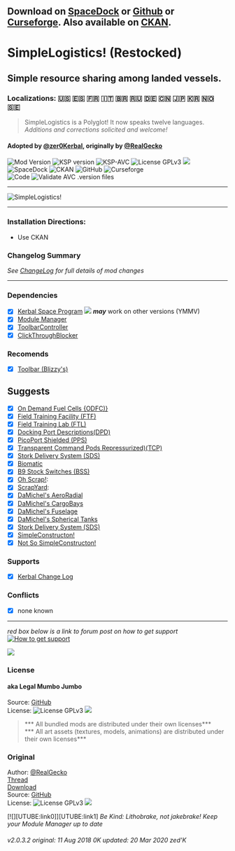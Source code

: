 <!-- Readme.md v1.1.2.0
SimpleLogistics! (SLR)
created: 11 Aug 2018
updated: 01 Feb 2020 -->

## Download on [SpaceDock][MOD:rel-spacedock] or [Github][MOD:rel-github] or [Curseforge][MOD:rel-curseforge]. Also available on [CKAN][MOD:rel-ckan].  

# SimpleLogistics! (Restocked)  
## Simple resource sharing among landed vessels.  
### Localizations: 🇺🇸 🇪🇸 🇫🇷 🇮🇹 🇧🇷 🇷🇺 🇩🇪 🇨🇳 🇯🇵 🇰🇷 🇳🇴 🇸🇪  
> SimpleLogistics is a Polyglot! It now speaks twelve languages.  
> *Additions and corrections solicited and welcome!*  
#### Adopted by [@zer0Kerbal][LINK:zer0kerbal], originally by [@RealGecko][LINK:realgecko]  
![Mod Version][shield:mod:latest] 
![KSP version][shield:ksp] ![KSP-AVC][shield:kspavc] ![License GPLv3][shield:license] ![][LOGO:gplv3]   
![SpaceDock][shield:spacedock] ![CKAN][shield:ckan] ![GitHub][shield:github] ![Curseforge][shield:curseforge]  
![Code][shield:code] ![Validate AVC .version files][shield:avcvalid]  
***
![SimpleLogistics!][IMG:hero:0]  
***
### Installation Directions:
- Use CKAN
### Changelog Summary
*See [ChangeLog][MOD:changelog] for full details of mod changes*
***
### Dependencies
- [x] [Kerbal Space Program][KSP:website] [![][shield:ksp]][KSP:website] ***may*** work on other versions (YMMV)
- [x] [Module Manager][thread:mm] 
- [x] [ToolbarController][thread:tbc]  
- [x] [ClickThroughBlocker][thread:ctb]
### Recomends  
- [x] [Toolbar (Blizzy's)][thread:tbr]  
## Suggests
- [x] [On Demand Fuel Cells {ODFC)}][thread:ODFC]  
- [x] [Field Training Facility (FTF)][thread:FTF]  
- [x] [Field Training Lab (FTL)][thread:FTL]  
- [x] [Docking Port Descriptions(DPD)][thread:DPD]  
- [x] [PicoPort Shielded (PPS)][thread:PPS]  
- [x] [Transparent Command Pods Repressurized)(TCP)][thread:TCP]  
- [x] [Stork Delivery System (SDS)][thread:SDS]
- [x] [Biomatic][thread:BIO]
- [x] [B9 Stock Switches (BSS)]()
- [x] [Oh Scrap!][thread:OHS]:  
- [x] [ScrapYard][thread:SYD]:  
- [x] [DaMichel's AeroRadial][thread:DAR]  
- [x] [DaMichel's CargoBays][thread:DCB]  
- [x] [DaMichel's Fuselage][thread:DMF]  
- [x] [DaMichel's Spherical Tanks][thread:DST]  
- [x] [Stork Delivery System (SDS)][thread:SDS]  
- [x] [SimpleConstructon!][thread:SC!]  
- [x] [Not So SimpleConstructon!][thread:NSSC]  
### Supports
- [x] [Kerbal Change Log][thread:kcl]  
### Conflicts
- [x] none known
***  
*red box below is a link to forum post on how to get support*  
[![How to get support][image:get-support]][thread:getsupport]

[![](http://img.youtube.com/vi/cJjIAE0RoK0/0.jpg)](http://www.youtube.com/watch?v=cJjIAE0RoK0 "Kottabo Talks SimpleLogistics")

### License
#### aka Legal Mumbo Jumbo
Source: [GitHub][MOD:github:repo]  
License: ![License GPLv3][shield:license] ![][LOGO:gplv3]    
> *** All bundled mods are distributed under their own licenses***  
> *** All art assets (textures, models, animations) are distributed under their own licenses***   
### Original
Author: [@RealGecko][LINK:realgecko]  
[Thread][MOD:original:thread]  
[Download][MOD:original:download]  
Source: [GitHub][MOD:original:source]  
License: ![License GPLv3][shield:license] ![][LOGO:gplv3]  

[![][UTUBE:link0]][UTUBE:link1]
 *Be Kind: Lithobrake, not jakebrake! Keep your Module Manager up to date*

###### v2.0.3.2 original: 11 Aug 2018 0K updated: 20 Mar 2020 zed'K

<!-- graphical links to downloads -->
[MOD:license]:      https://github.com/zer0Kerbal/SimpleLogistics/blob/master/LICENSE
[MOD:contributing]: https://github.com/zer0Kerbal/SimpleLogistics/blob/master/.github/CONTRIBUTING.md
[MOD:issues]:       https://github.com/zer0Kerbal/SimpleLogistics/issues
[MOD:wiki]:         https://github.com/zer0Kerbal/SimpleLogistics/
[MOD:known]:        https://github.com/zer0Kerbal/SimpleLogistics/wiki/Known-Issues
[MOD:forum]:        https://forum.kerbalspaceprogram.com/index.php?/topic/191045-*
[MOD:github:repo]:  https://github.com/zer0Kerbal/SimpleLogistics/
[MOD:changelog]:    https://raw.githubusercontent.com/zer0Kerbal/SimpleLogistics/master/Changelog.cfg
[KSP:website]:      http://kerbalspaceprogram.com/

<!--- original mod stuff -->
[MOD:original:source]:  https://github.com/Real-Gecko/KSP-SimpleLogistics  
[MOD:original:thread]:  https://forum.kerbalspaceprogram.com/index.php?/topic/152345-*  
[MOD:original:download]: https://github.com/Real-Gecko/KSP-SimpleLogistics/releases/latest  

<!--- license logo urls -->
[LOGO:mit]:     https://i.postimg.cc/bvjfsMP5/MIT-17x17.png
[LOGO:gplv3]:   https://i.postimg.cc/90kCDs7K/gplv3-48x17.png
[LOGO:ccbysa4]: https://licensebuttons.net/l/by-sa/4.0/80x15.png

[MOD:rel-github]: https://github.com/zer0Kerbal/SimpleLogistics/releases/latest "GitHub"
[MOD:rel-spacedock]: http://spacedock.info/mod/1889
[MOD:rel-curseforge]: https://www.curseforge.com/kerbal/ksp-mods/SimpleLogistics
[MOD:rel-ckan]: http://forum.kerbalspaceprogram.com/index.php?/topic/90246-*

[image:rel-github]:       https://i.imgur.com/RE4Ppr9.png
[image:rel-spacedock]: https://i.imgur.com/m0a7tn2.png
[image:rel-curseforge]: https://i.postimg.cc/RZNyB5vP/Download-On-Curse.png
[image:get-support]:    https://i.postimg.cc/vHP6zmrw/image.png

[image:rel-ckan]:    https://i.postimg.cc/x8XSVg4R/sj507JC.png
[image:changelog]: https://i.postimg.cc/qM9p4V0C/changelog.png
[image:source]:      https://i.postimg.cc/tJ8GqW0H/source.png

[image:rel-github-sm]:      https://i.postimg.cc/1XXy5yfD/github.png
[image:rel-spacedock-sm]: https://i.postimg.cc/DZ22Hrhj/spacedock.png
[image:rel-curseforge-sm]: https://i.postimg.cc/ZRVTSWKT/UVVt0OP.png
  
[shield:mod:latest]: https://img.shields.io/github/v/release/zer0Kerbal/SimpleLogistics?include_prereleases?style=plastic
[shield:mod]: https://img.shields.io/endpoint?url=https://raw.githubusercontent.com/zer0Kerbal/SimpleLogistics/master/json/mod.json
[shield:ksp]: https://img.shields.io/endpoint?url=https://raw.githubusercontent.com/zer0Kerbal/SimpleLogistics/master/json/ksp.json
[shield:license]: https://img.shields.io/endpoint?url=https://raw.githubusercontent.com/zer0Kerbal/SimpleLogistics/master/json/license.json
[shield:code]: https://img.shields.io/endpoint?url=https://raw.githubusercontent.com/zer0Kerbal/SimpleLogistics/master/json/code.json  
[shield:kspavc]:     https://img.shields.io/badge/KSP-AVC--supported-brightgreen.svg?style=plastic
[shield:spacedock]:  https://img.shields.io/badge/SpaceDock-listed-blue.svg?style=plastic
[shield:ckan]:       https://img.shields.io/badge/CKAN-Indexed-blue.svg?style=plastic
[shield:github]:     https://img.shields.io/badge/Github-Indexed-blue.svg?style=plastic&logo=github
[shield:curseforge]: https://img.shields.io/badge/CurseForge-listed-blue.svg?style=plastic  
[shield:avcvalid]:    https://github.com/zer0Kerbal/SimpleLogistics/workflows/Validate%20AVC%20.version%20files/badge.svg

<!-- zer0Kerbal mods -->
[thread:ODFC]: https://forum.kerbalspaceprogram.com/index.php?/topic/187625-* "On Demand Fuel Cells"
[thread:FTF]:  https://forum.kerbalspaceprogram.com/index.php?/topic/188841-* "Field Training Facility"
[thread:FTL]:  https://forum.kerbalspaceprogram.com/index.php?/topic/188841-* "Field Training Lab"
[thread:MHH]:  https://forum.kerbalspaceprogram.com/index.php?/topic/188246-* "More Hitchhikers"
[thread:TCP]:  https://forum.kerbalspaceprogram.com/index.php?/topic/187495-* "Transparent Command Pods"
[thread:NUK]:  https://forum.kerbalspaceprogram.com/index.php?/topic/21466-*
[thread:OHS]:  https://forum.kerbalspaceprogram.com/index.php?/topic/192360-* "Oh Scrap!"
[thread:SYD]:  https://forum.kerbalspaceprogram.com/index.php?/topic/192360-* "ScrapYard"
[thread:DRL]: https:// "DRElite (DRL)"

[thread:DPD]:  https://github.com/zer0Kerbal/KGEx/tree/master/GameData/KGEx/DockingPortDescriptions  
[thread:PPS]:  https://forum.kerbalspaceprogram.com/index.php?/topic/192187-*  
[thread:VG0]:  http:// "Vanguard"  
[thread:PRB]:  http:// "ProbiTronics"  
[thread:CTN]:  http:// "CTN"  
[thread:DST]:  https://forum.kerbalspaceprogram.com/index.php?/topic/191719-* "DaMichel's Spherical Tanks"  
[thread:DMF]:  https://forum.kerbalspaceprogram.com/index.php?/topic/191719-* "DaMichel's Fuselage"  
[thread:DAR]:  https://forum.kerbalspaceprogram.com/index.php?/topic/191719-* "DaMichel's AeroRadial"  
[thread:DCB]:  https://forum.kerbalspaceprogram.com/index.php?/topic/191719-* "DaMichel's CargoBays"  
[thread:SDS]:  https://forum.kerbalspaceprogram.com/index.php?/topic/191719-* "Stork Delivery System (SDS)"  
[thread:SC!]:  https://forum.kerbalspaceprogram.com/index.php?/topic/191424-* "SimpleConstructon!"  
[thread:SL!]:  https://forum.kerbalspaceprogram.com/index.php?/topic/191045-* "SimpleLogistics!"  
[thread:NSSC]: https://forum.kerbalspaceprogram.com/index.php?/topic/191504-* "Not So SimpleConstructon!" 
[thread:BIO]:  https://forum.kerbalspaceprogram.com/index.php?/topic/191426-* "Biomatic"  
[thread:BSS]:  http:// "B9 Stock Switches"  
[thread:HB!]:  http:// "HotBeverages"  

[thread:mm]:  http://forum.kerbalspaceprogram.com/index.php?/topic/50533-* "ModuleManager"  
[thread:mc]:  https://forum.kerbalspaceprogram.com/index.php?/topic/178484-* " "
[thread:kcl]:  https://forum.kerbalspaceprogram.com/index.php?/topic/179207-* "Kerbal Change Log"  
[thread:sr]:   https://forum.kerbalspaceprogram.com/index.php?/topic/179306-* "StageRecovery"  
[thread:kct]: https://forum.kerbalspaceprogram.com/index.php?/topic/182877-* "Kerbal Construction Time"  
[thread:far]: https://forum.kerbalspaceprogram.com/index.php?/topic/179445-* "Ferram Aerospace Research"  
[thread:tbc]: https://forum.kerbalspaceprogram.com/index.php?/topic/169509-* "ToolbarController"  
[thread:ctb]: https://forum.kerbalspaceprogram.com/index.php?/topic/170747-* "ClickThroughBlocker"  
[thread:tbr]: https://forum.kerbalspaceprogram.com/index.php?/topic/161857-* "Blizzy's"  

[thread:tweakscale]:            https://forum.kerbalspaceprogram.com/index.php?/topic/179030-*
[thread:communityresourcepack]: http://forum.kerbalspaceprogram.com/index.php?/topic/83007-*
[thread:getsupport]: https://forum.kerbalspaceprogram.com/index.php?/topic/83212-*

[LINK:zer0Kerbal]:     https://forum.kerbalspaceprogram.com/index.php?/profile/190933-zer0kerbal/  
[LINK:realgecko]: https://forum.kerbalspaceprogram.com/index.php?/profile/162682-realgecko/   
[LINK:matterbeam]: http://  
[LINK:orig]: http://  


[IMG:hero:0]: https://spacedock.info/content/RealGecko_4471/SimpleLogistics/SimpleLogistics-1479979364.054124.png
[IMG:hero:1]: http://  
[IMG:hero:2]: http://  

[UTUBE:img]:  http://img.youtube.com/vi/cJjIAE0RoK0/0.jpg "thumbnail"
[UTUBE:link]: http://www.youtube.com/watch?v=cJjIAE0RoK0
